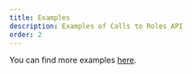 ```yaml
---
title: Examples
description: Examples of Calls to Roles API
order: 2
---
```


You can find more examples [here](/docs/general/examples.html).
